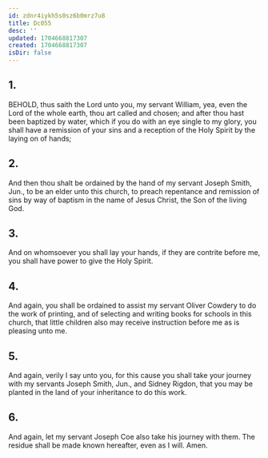 ```yaml
---
id: zdnr4iykh5s0sz6b0mrz7u8
title: Dc055
desc: ''
updated: 1704668817307
created: 1704668817307
isDir: false
---
```

## 1.
BEHOLD, thus saith the Lord unto you, my servant William, yea, even the Lord of the whole earth, thou art called and chosen; and after thou hast been baptized by water, which if you do with an eye single to my glory, you shall have a remission of your sins and a reception of the Holy Spirit by the laying on of hands;
## 2.
And then thou shalt be ordained by the hand of my servant Joseph Smith, Jun., to be an elder unto this church, to preach repentance and remission of sins by way of baptism in the name of Jesus Christ, the Son of the living God.
## 3.
And on whomsoever you shall lay your hands, if they are contrite before me, you shall have power to give the Holy Spirit.
## 4.
And again, you shall be ordained to assist my servant Oliver Cowdery to do the work of printing, and of selecting and writing books for schools in this church, that little children also may receive instruction before me as is pleasing unto me.
## 5.
And again, verily I say unto you, for this cause you shall take your journey with my servants Joseph Smith, Jun., and Sidney Rigdon, that you may be planted in the land of your inheritance to do this work.
## 6.
And again, let my servant Joseph Coe also take his journey with them. The residue shall be made known hereafter, even as I will. Amen.
